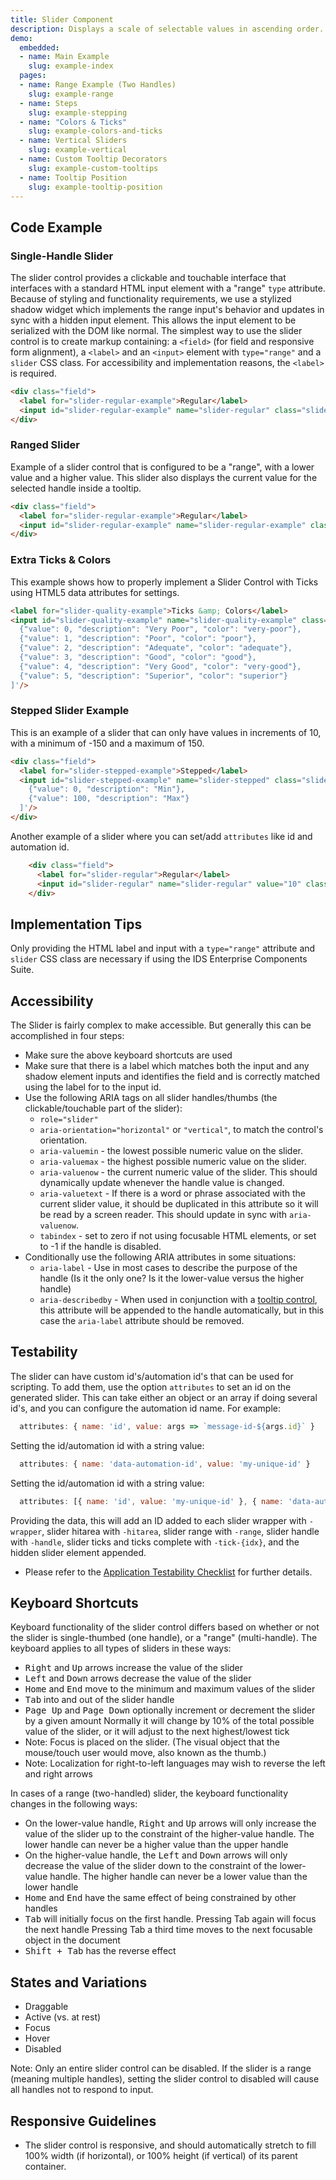 ```yaml
---
title: Slider Component
description: Displays a scale of selectable values in ascending order. A user can select a single value or range of values. Best for showing a user’s current selection relative to the lower and upper limits of a scale.
demo:
  embedded:
  - name: Main Example
    slug: example-index
  pages:
  - name: Range Example (Two Handles)
    slug: example-range
  - name: Steps
    slug: example-stepping
  - name: "Colors & Ticks"
    slug: example-colors-and-ticks
  - name: Vertical Sliders
    slug: example-vertical
  - name: Custom Tooltip Decorators
    slug: example-custom-tooltips
  - name: Tooltip Position
    slug: example-tooltip-position
---
```


## Code Example

### Single-Handle Slider

The slider control provides a clickable and touchable interface that interfaces with a standard HTML input element with a "range" `type` attribute. Because of styling and functionality requirements, we use a stylized shadow widget which implements the range input's behavior and updates in sync with a hidden input element. This allows the input element to be serialized with the DOM like normal. The simplest way to use the slider control is to create markup containing: a `<field>` (for field and responsive form alignment), a `<label>` and an `<input>` element with `type="range"` and a `slider` CSS class. For accessibility and implementation reasons, the `<label>` is required.

```html
<div class="field">
  <label for="slider-regular-example">Regular</label>
  <input id="slider-regular-example" name="slider-regular" class="slider" type="range"/>
</div>
```

### Ranged Slider

Example of a slider control that is configured to be a "range", with a lower value and a higher value. This slider also displays the current value for the selected handle inside a tooltip.

```html
<div class="field">
  <label for="slider-regular-example">Regular</label>
  <input id="slider-regular-example" name="slider-regular-example" class="slider" type="range" data-tooltip-content='[""]' data-tooltip-persist="true" />
</div>
```

### Extra Ticks & Colors

This example shows how to properly implement a Slider Control with Ticks using HTML5 data attributes for settings.

```html
<label for="slider-quality-example">Ticks &amp; Colors</label>
<input id="slider-quality-example" name="slider-quality-example" class="slider" type="range" min="0" max="5" value="2" step="1" data-ticks='[
  {"value": 0, "description": "Very Poor", "color": "very-poor"},
  {"value": 1, "description": "Poor", "color": "poor"},
  {"value": 2, "description": "Adequate", "color": "adequate"},
  {"value": 3, "description": "Good", "color": "good"},
  {"value": 4, "description": "Very Good", "color": "very-good"},
  {"value": 5, "description": "Superior", "color": "superior"}
]'/>
```

### Stepped Slider Example

This is an example of a slider that can only have values in increments of 10, with a minimum of -150 and a maximum of 150.

```html
<div class="field">
  <label for="slider-stepped-example">Stepped</label>
  <input id="slider-stepped-example" name="slider-stepped" class="slider" type="range" step="5" data-ticks='[
    {"value": 0, "description": "Min"},
    {"value": 100, "description": "Max"}
  ]'/>
</div>
```

Another example of a slider where you can set/add `attributes` like id and automation id.

```html
    <div class="field">
      <label for="slider-regular">Regular</label>
      <input id="slider-regular" name="slider-regular" value="10" class="slider" type="range" data-options="{'persistTooltip': false, tooltipContent: [''], attributes: [{ name: 'id', value: 'slider-id-1' }, { name: 'data-automation-id', value: 'slider-automation-id-1' }]}"/>
    </div>
```

## Implementation Tips

Only providing the HTML label and input with a `type="range"` attribute and `slider` CSS class are necessary if using the IDS Enterprise Components Suite.

## Accessibility

The Slider is fairly complex to make accessible. But generally this can be accomplished in four steps:

- Make sure the above keyboard shortcuts are used
- Make sure that there is a label which matches both the input and any shadow element inputs and identifies the field and is correctly matched using the label for to the input id.
- Use the following ARIA tags on all slider handles/thumbs (the clickable/touchable part of the slider):
    - `role="slider"`
    - `aria-orientation="horizontal"` or `"vertical"`, to match the control's orientation.
    - `aria-valuemin` - the lowest possible numeric value on the slider.
    - `aria-valuemax` - the highest possible numeric value on the slider.
    - `aria-valuenow` - the current numeric value of the slider. This should dynamically update whenever the handle value is changed.
    - `aria-valuetext` - If there is a word or phrase associated with the current slider value, it should be duplicated in this attribute so it will be read by a screen reader. This should update in sync with `aria-valuenow`.
    - `tabindex` - set to zero if not using focusable HTML elements, or set to -1 if the handle is disabled.
- Conditionally use the following ARIA attributes in some situations:
    - `aria-label` - Use in most cases to describe the purpose of the handle (Is it the only one? Is it the lower-value versus the higher handle)
    - `aria-describedby` - When used in conjunction with a [tooltip control](./tooltip), this attribute will be appended to the handle automatically, but in this case the `aria-label` attribute should be removed.

## Testability

The slider can have custom id's/automation id's that can be used for scripting. To add them, use the option `attributes` to set an id on the generated slider. This can take either an object or an array if doing several id's, and you can configure the automation id name. For example:

```js
  attributes: { name: 'id', value: args => `message-id-${args.id}` }
```

Setting the id/automation id with a string value:

```js
  attributes: { name: 'data-automation-id', value: 'my-unique-id' }
```

Setting the id/automation id with a string value:

```js
  attributes: [{ name: 'id', value: 'my-unique-id' }, { name: 'data-automation-id', value: 'my-unique-id' }]
```

Providing the data, this will add an ID added to each slider wrapper with `-wrapper`, slider hitarea with `-hitarea`, slider range with `-range`, slider handle with `-handle`, slider ticks and ticks complete with `-tick-{idx}`, and the hidden slider element appended.

- Please refer to the [Application Testability Checklist](https://design.infor.com/resources/application-testability-checklist) for further details.

## Keyboard Shortcuts

Keyboard functionality of the slider control differs based on whether or not the slider is single-thumbed (one handle), or a "range" (multi-handle). The keyboard applies to all types of sliders in these ways:

- <kbd>Right</kbd> and <kbd>Up</kbd> arrows increase the value of the slider
- <kbd>Left</kbd> and <kbd>Down</kbd> arrows decrease the value of the slider
- <kbd>Home</kbd> and <kbd>End</kbd> move to the minimum and maximum values of the slider
- <kbd>Tab</kbd> into and out of the slider handle
- <kbd>Page Up</kbd> and <kbd>Page Down</kbd> optionally increment or decrement the slider by a given amount Normally it will change by 10% of the total possible value of the slider, or it will adjust to the next highest/lowest tick
- Note: Focus is placed on the slider. (The visual object that the mouse/touch user would move, also known as the thumb.)
- Note: Localization for right-to-left languages may wish to reverse the left and right arrows

In cases of a range (two-handled) slider, the keyboard functionality changes in the following ways:

- On the lower-value handle, <kbd>Right</kbd> and <kbd>Up</kbd> arrows will only increase the value of the slider up to the constraint of the higher-value handle. The lower handle can never be a higher value than the upper handle
- On the higher-value handle, the <kbd>Left</kbd> and <kbd>Down</kbd> arrows  will only decrease the value of the slider down to the constraint of the lower-value handle. The higher handle can never be a lower value than the lower handle
- <kbd>Home</kbd> and <kbd>End</kbd>  have the same effect of being constrained by other handles
- <kbd>Tab</kbd>  will initially focus on the first handle. Pressing Tab again will focus the next handle Pressing Tab a third time moves to the next focusable object in the document
- <kbd>Shift + Tab</kbd>  has the reverse effect

## States and Variations

- Draggable
- Active (vs. at rest)
- Focus
- Hover
- Disabled

Note: Only an entire slider control can be disabled. If the slider is a range (meaning multiple handles), setting the slider control to disabled will cause all handles not to respond to input.

## Responsive Guidelines

- The slider control is responsive, and should automatically stretch to fill 100% width (if horizontal), or 100% height (if vertical) of its parent container.
